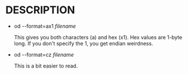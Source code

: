 # DESCRIPTION

- od --format=ax1 *filename*

  This gives you both characters (a) and hex (x1). Hex values are 1-byte long.
  If you don't specify the 1, you get endian weirdness.

- od --format=cz *filename*

  This is a bit easier to read.

